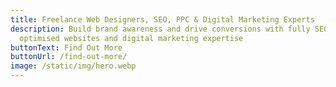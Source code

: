 ```yaml
---
title: Freelance Web Designers, SEO, PPC & Digital Marketing Experts
description: Build brand awareness and drive conversions with fully SEO
  optimised websites and digital marketing expertise
buttonText: Find Out More
buttonUrl: /find-out-more/
image: /static/img/hero.webp
---
```

